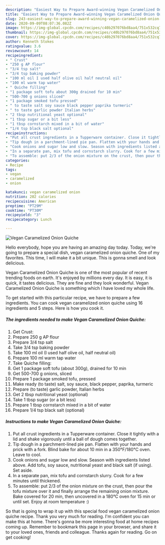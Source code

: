 ```yaml
---
description: "Easiest Way to Prepare Award-winning Vegan Caramelized Onion Quiche"
title: "Easiest Way to Prepare Award-winning Vegan Caramelized Onion Quiche"
slug: 243-easiest-way-to-prepare-award-winning-vegan-caramelized-onion-quiche
date: 2020-09-09T08:07:36.082Z
image: https://img-global.cpcdn.com/recipes/c40b297076bd8aa4/751x532cq70/vegan-caramelized-onion-quiche-recipe-main-photo.jpg
thumbnail: https://img-global.cpcdn.com/recipes/c40b297076bd8aa4/751x532cq70/vegan-caramelized-onion-quiche-recipe-main-photo.jpg
cover: https://img-global.cpcdn.com/recipes/c40b297076bd8aa4/751x532cq70/vegan-caramelized-onion-quiche-recipe-main-photo.jpg
author: Kenneth Stokes
ratingvalue: 3.6
reviewcount: 14
recipeingredient:
- " Crust"
- "250 g AP flour"
- "3/4 tsp salt"
- "3/4 tsp baking powder"
- "100 ml oil I used half olive oil half neutral oil"
- "100 ml warm tap water"
- " Quiche filling"
- "1 package soft tofu about 300g drained for 10 min"
- "500-700 g onions sliced"
- "1 package smoked tofu pressed"
- " to taste salt soy sauce black pepper paprika turmeric"
- " to taste garlic powder Italian herbs"
- "2 tbsp nutritional yeast optional"
- "1 tbsp sugar or a bit less"
- "1 tbsp cornstarch mixed in a bit of water"
- "1/4 tsp black salt optional"
recipeinstructions:
- "Put all crust ingredients in a Tupperware container. Close it tightly with a lid and shake vigorously until a ball of dough comes together."
- "Tip dough in a parchment-lined pie pan. Flatten with your hands and prick with a fork. Blind bake for about 10 min in a 350°F/180°C oven. Leave to cool."
- "Cook onions and sugar low and slow. Season with ingredients listed above. Add tofu, soy sauce, nutritional yeast and black salt (if using). Set aside."
- "In a separate pan, mix tofu and cornstarch slurry. Cook for a few minutes until thickened."
- "To assemble: put 2/3 of the onion mixture on the crust, then pour the tofu mixture over it and finally arrange the remaining onion mixture. Bake covered for 20 min, then uncovered in a 180°C oven for 15 min or until set. Enjoy at room temperature :)"
categories:
- Recipe
tags:
- vegan
- caramelized
- onion

katakunci: vegan caramelized onion 
nutrition: 202 calories
recipecuisine: American
preptime: "PT29M"
cooktime: "PT30M"
recipeyield: "3"
recipecategory: Lunch

---
```



![Vegan Caramelized Onion Quiche](https://img-global.cpcdn.com/recipes/c40b297076bd8aa4/751x532cq70/vegan-caramelized-onion-quiche-recipe-main-photo.jpg)

Hello everybody, hope you are having an amazing day today. Today, we're going to prepare a special dish, vegan caramelized onion quiche. One of my favorites. This time, I will make it a bit unique. This is gonna smell and look delicious.



Vegan Caramelized Onion Quiche is one of the most popular of recent trending foods on earth. It's enjoyed by millions every day. It is easy, it is quick, it tastes delicious. They are fine and they look wonderful. Vegan Caramelized Onion Quiche is something which I have loved my whole life.


To get started with this particular recipe, we have to prepare a few ingredients. You can cook vegan caramelized onion quiche using 16 ingredients and 5 steps. Here is how you cook it.

<!--inarticleads1-->

##### The ingredients needed to make Vegan Caramelized Onion Quiche:

1. Get  Crust:
1. Prepare 250 g AP flour
1. Prepare 3/4 tsp salt
1. Take 3/4 tsp baking powder
1. Take 100 ml oil (I used half olive oil, half neutral oil)
1. Prepare 100 ml warm tap water
1. Take  Quiche filling:
1. Get 1 package soft tofu (about 300g), drained for 10 min
1. Get 500-700 g onions, sliced
1. Prepare 1 package smoked tofu, pressed
1. Make ready  (to taste) salt, soy sauce, black pepper, paprika, turmeric
1. Prepare  (to taste) garlic powder, Italian herbs
1. Get 2 tbsp nutritional yeast (optional)
1. Take 1 tbsp sugar (or a bit less)
1. Prepare 1 tbsp cornstarch mixed in a bit of water
1. Prepare 1/4 tsp black salt (optional)




<!--inarticleads2-->

##### Instructions to make Vegan Caramelized Onion Quiche:

1. Put all crust ingredients in a Tupperware container. Close it tightly with a lid and shake vigorously until a ball of dough comes together.
1. Tip dough in a parchment-lined pie pan. Flatten with your hands and prick with a fork. Blind bake for about 10 min in a 350°F/180°C oven. Leave to cool.
1. Cook onions and sugar low and slow. Season with ingredients listed above. Add tofu, soy sauce, nutritional yeast and black salt (if using). Set aside.
1. In a separate pan, mix tofu and cornstarch slurry. Cook for a few minutes until thickened.
1. To assemble: put 2/3 of the onion mixture on the crust, then pour the tofu mixture over it and finally arrange the remaining onion mixture. Bake covered for 20 min, then uncovered in a 180°C oven for 15 min or until set. Enjoy at room temperature :)




So that is going to wrap it up with this special food vegan caramelized onion quiche recipe. Thank you very much for reading. I'm confident you can make this at home. There's gonna be more interesting food at home recipes coming up. Remember to bookmark this page in your browser, and share it to your loved ones, friends and colleague. Thanks again for reading. Go on get cooking!
